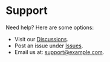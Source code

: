 # Support

Need help? Here are some options:  
- Visit our [Discussions](https://github.com/username/repo/discussions).  
- Post an issue under [Issues](https://github.com/username/repo/issues).  
- Email us at: support@example.com.
